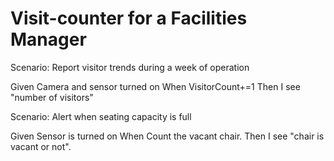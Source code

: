 # Visit-counter for a Facilities Manager

Scenario: Report visitor trends during a week of operation

  Given Camera and sensor turned on
  When  VisitorCount+=1
  Then I see "number of visitors"

Scenario: Alert when seating capacity is full

  Given Sensor is turned on
  When Count the vacant chair.
  Then I see "chair is vacant or not".
